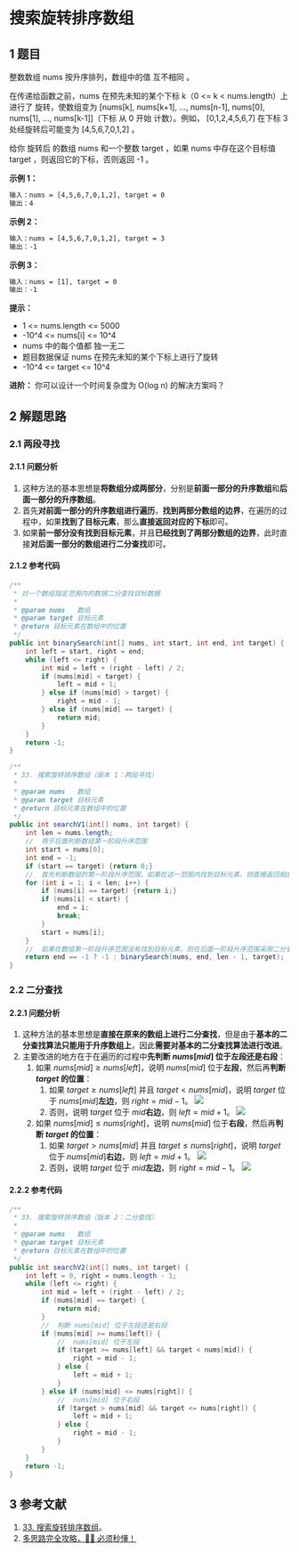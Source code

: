 # 搜索旋转排序数组

## 1 题目

整数数组 nums 按升序排列，数组中的值 互不相同 。

在传递给函数之前，nums 在预先未知的某个下标 k（0 <= k < nums.length）上进行了 旋转，使数组变为 [nums[k], nums[k+1], ..., nums[n-1], nums[0], nums[1], ..., nums[k-1]]（下标 从 0 开始 计数）。例如， [0,1,2,4,5,6,7] 在下标 3 处经旋转后可能变为 [4,5,6,7,0,1,2] 。

给你 旋转后 的数组 nums 和一个整数 target ，如果 nums 中存在这个目标值 target ，则返回它的下标，否则返回 -1 。

**示例 1：**

```txt
输入：nums = [4,5,6,7,0,1,2], target = 0
输出：4
```

**示例 2：**

```txt
输入：nums = [4,5,6,7,0,1,2], target = 3
输出：-1
```

**示例 3：**

```txt
输入：nums = [1], target = 0
输出：-1
```

**提示：**

* 1 <= nums.length <= 5000
* -10^4 <= nums[i] <= 10^4
* nums 中的每个值都 独一无二
* 题目数据保证 nums 在预先未知的某个下标上进行了旋转
* -10^4 <= target <= 10^4

**进阶：** 你可以设计一个时间复杂度为 O(log n) 的解决方案吗？

## 2 解题思路

### 2.1 两段寻找

#### 2.1.1 问题分析

1. 这种方法的基本思想是**将数组分成两部分**，分别是**前面一部分的升序数组**和**后面一部分的升序数组**。
2. 首先**对前面一部分的升序数组进行遍历**，**找到两部分数组的边界**，在遍历的过程中，如果**找到了目标元素**，那么**直接返回对应的下标**即可。
3. 如果**前一部分没有找到目标元素**，并且**已经找到了两部分数组的边界**，此时直接**对后面一部分的数组进行二分查找**即可。

#### 2.1.2 参考代码

```java
/**
 * 对一个数组指定范围内的数据二分查找目标数据
 *
 * @param nums   数组
 * @param target 目标元素
 * @return 目标元素在数组中的位置
 */
public int binarySearch(int[] nums, int start, int end, int target) {
    int left = start, right = end;
    while (left <= right) {
        int mid = left + (right - left) / 2;
        if (nums[mid] < target) {
            left = mid + 1;
        } else if (nums[mid] > target) {
            right = mid - 1;
        } else if (nums[mid] == target) {
            return mid;
        }
    }
    return -1;
}

/**
 * 33. 搜索旋转排序数组（版本 1：两段寻找）
 *
 * @param nums   数组
 * @param target 目标元素
 * @return 目标元素在数组中的位置
 */
public int searchV1(int[] nums, int target) {
    int len = nums.length;
    //  用于后面判断数组第一阶段升序范围
    int start = nums[0];
    int end = -1;
    if (start == target) {return 0;}
    //  首先判断数组的第一阶段升序范围，如果在这一范围内找到目标元素，则直接返回相应的下标
    for (int i = 1; i < len; i++) {
        if (nums[i] == target) {return i;}
        if (nums[i] < start) {
            end = i;
            break;
        }
        start = nums[i];
    }
    //  如果在数组第一阶段升序范围没有找到目标元素，则在后面一阶段升序范围采用二分查找法查找目标元素
    return end == -1 ? -1 : binarySearch(nums, end, len - 1, target);
}
```

### 2.2 二分查找

#### 2.2.1 问题分析

1. 这种方法的基本思想是**直接在原来的数组上进行二分查找**，但是由于**基本的二分查找算法只能用于升序数组上**，因此**需要对基本的二分查找算法进行改进**。
2. 主要改进的地方在于在遍历的过程中**先判断 $nums[mid]$ 位于左段还是右段**：
   1. 如果 $nums[mid] \ge nums[left]$，说明 $nums[mid]$ 位于**左段**，然后再**判断 $target$ 的位置**：
      1. 如果 $target \ge nums[left]$ 并且 $target \lt nums[mid]$，说明 $target$ 位于 $nums[mid]$**左边**，则 $right = mid - 1$。
         ![](../../../media/202107/2021-07-05_221400.png)
      2. 否则，说明 $target$ 位于 $mid$**右边**，则 $left = mid + 1$。
         ![](../../../media/202107/2021-07-05_221411.png)
   2. 如果 $nums[mid] \le nums[right]$，说明 $nums[mid]$ 位于**右段**，然后再**判断 $target$ 的位置**：
      1. 如果 $target \gt nums[mid]$ 并且 $target \le nums[right]$，说明 $target$ 位于 $nums[mid]$**右边**，则 $left = mid + 1$。
         ![](../../../media/202107/2021-07-05_221452.png)
      2. 否则，说明 $target$ 位于 $mid$**左边**，则 $right = mid - 1$。
         ![](../../../media/202107/2021-07-05_221420.png)

#### 2.2.2 参考代码

```java
/**
 * 33. 搜索旋转排序数组（版本 2：二分查找）
 *
 * @param nums   数组
 * @param target 目标元素
 * @return 目标元素在数组中的位置
 */
public int searchV2(int[] nums, int target) {
    int left = 0, right = nums.length - 1;
    while (left <= right) {
        int mid = left + (right - left) / 2;
        if (nums[mid] == target) {
            return mid;
        }
        //  判断 nums[mid] 位于左段还是右段
        if (nums[mid] >= nums[left]) {
            //  nums[mid] 位于左段
            if (target >= nums[left] && target < nums[mid]) {
                right = mid - 1;
            } else {
                left = mid + 1;
            }
        } else if (nums[mid] <= nums[right]) {
            //  nums[mid] 位于右段
            if (target > nums[mid] && target <= nums[right]) {
                left = mid + 1;
            } else {
                right = mid - 1;
            }
        }
    }
    return -1;
}
```

## 3 参考文献

1. [33. 搜索旋转排序数组](https://leetcode-cn.com/problems/search-in-rotated-sorted-array)。
2. [多思路完全攻略，🤷‍♀️ 必须秒懂！](https://leetcode-cn.com/problems/search-in-rotated-sorted-array/solution/duo-si-lu-wan-quan-gong-lue-bi-xu-miao-dong-by-swe)
